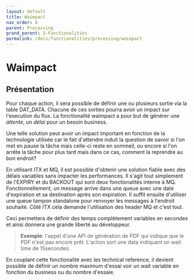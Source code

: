 ```yaml
---
layout: default
title: Waimpact
nav_order: 4
parent: Processing
grand_parent: 5-Functionalities
permalink: /docs/functionalities/processing/waimpact
---
```



# Waimpact

## Présentation


Pour chaque action, il sera possible de définir une ou plusieurs sortie via la table DAT_DATA.
Chacune de ces sorties pourra avoir un impact sur l'execution du flux.
La fonctionalité waimpact a pour but de générer une *attente*, un *délai* pour un besoin business.

Une telle solution peut avoir un impact important en fonction de la technologie utilisée car le fait d'attendre induit la question de savoir si l'on met en pause la tâche mais celle-ci reste en sommeil, ou encore si l'on arrête la tâche pour plus tard mais dans ce cas, comment la reprendre au bon endroit?

En utilisant ITX et MQ, il est possible d'obtenir une solution fiable avec des délais variables sans impacter les performances.
Il s'agit tout simplement de l'EXPIRY et du BACKOUT qui sont deux fonctionalités interne à MQ.
Fonctionnellement, un message arrive dans une queue avec une date d'expiration et sa destination après son expiration.
Il suffit ensuite d'utiliser une queue tampon standalone pour renvoyer les messages à l'endroit souhaité.
Côté ITX cela demande l'utilisation des header MQ et c'est tout.

Ceci permettera de définir des temps complètement variables en secondes et ainsi donnera une grande liberté au développeur.
>**Exemple**: l'appel d'une API de génération de PDF qui indique que le PDF n'est pas encore prêt. L'action sort une data indiquant un wait time de 15secondes.

En couplant cette fonctionalité avec les technical reference, il devient possible de définir un nombre maximum d'essai voir un wait variable en fonction du business ou du nombre d'essaie.

